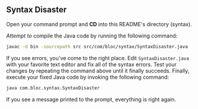 ## Syntax Disaster

Open your command prompt and **CD** into this README's directory (syntax).

_Attempt to_ compile the Java code by running the following command:

``` bash
javac -d bin -sourcepath src src/com/bloc/syntax/SyntaxDisaster.java
```

If you see errors, you've come to the right place. Edit `SyntaxDisaster.java` with your favorite text editor and fix all of the syntax errors. Test your changes by repeating the command above until it finally succeeds. Finally, execute your fixed Java code by invoking the following command:

``` bash
java com.bloc.syntax.SyntaxDisaster
```

If you see a message printed to the prompt, everything is right again.
